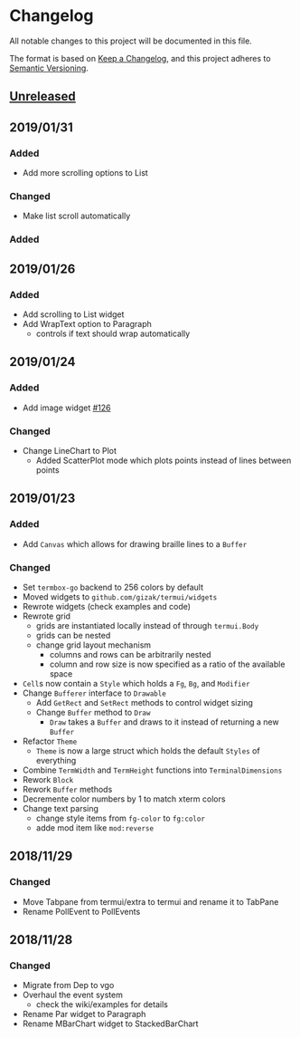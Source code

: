 # Changelog
All notable changes to this project will be documented in this file.

The format is based on [Keep a Changelog](https://keepachangelog.com/en/1.0.0/),
and this project adheres to [Semantic Versioning](https://semver.org/spec/v2.0.0.html).

## [Unreleased]

## 2019/01/31

### Added

- Add more scrolling options to List

### Changed

- Make list scroll automatically

### Added

## 2019/01/26

### Added

- Add scrolling to List widget
- Add WrapText option to Paragraph
  - controls if text should wrap automatically

## 2019/01/24

### Added

- Add image widget [#126]

### Changed

- Change LineChart to Plot
  - Added ScatterPlot mode which plots points instead of lines between points

## 2019/01/23

### Added

- Add `Canvas` which allows for drawing braille lines to a `Buffer`

### Changed

- Set `termbox-go` backend to 256 colors by default
- Moved widgets to `github.com/gizak/termui/widgets`
- Rewrote widgets (check examples and code)
- Rewrote grid
  - grids are instantiated locally instead of through `termui.Body`
  - grids can be nested
  - change grid layout mechanism
    - columns and rows can be arbitrarily nested
    - column and row size is now specified as a ratio of the available space
- `Cell`s now contain a `Style` which holds a `Fg`, `Bg`, and `Modifier`
- Change `Bufferer` interface to `Drawable`
  - Add `GetRect` and `SetRect` methods to control widget sizing
  - Change `Buffer` method to `Draw`
    - `Draw` takes a `Buffer` and draws to it instead of returning a new `Buffer`
- Refactor `Theme`
  - `Theme` is now a large struct which holds the default `Styles` of everything
- Combine `TermWidth` and `TermHeight` functions into `TerminalDimensions`
- Rework `Block`
- Rework `Buffer` methods
- Decremente color numbers by 1 to match xterm colors
- Change text parsing
  - change style items from `fg-color` to `fg:color`
  - adde mod item like `mod:reverse`

## 2018/11/29

### Changed

- Move Tabpane from termui/extra to termui and rename it to TabPane
- Rename PollEvent to PollEvents

## 2018/11/28

### Changed

- Migrate from Dep to vgo
- Overhaul the event system
  - check the wiki/examples for details
- Rename Par widget to Paragraph
- Rename MBarChart widget to StackedBarChart

[#126]: https://github.com/gizak/termui/pull/126

[Unreleased]: https://github.com/gizak/termui/compare/v2.3.0...HEAD
